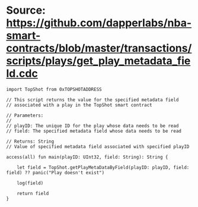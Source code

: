 # Source: https://github.com/dapperlabs/nba-smart-contracts/blob/master/transactions/scripts/plays/get_play_metadata_field.cdc

```
import TopShot from 0xTOPSHOTADDRESS

// This script returns the value for the specified metadata field
// associated with a play in the TopShot smart contract

// Parameters:
//
// playID: The unique ID for the play whose data needs to be read
// field: The specified metadata field whose data needs to be read

// Returns: String
// Value of specified metadata field associated with specified playID

access(all) fun main(playID: UInt32, field: String): String {

    let field = TopShot.getPlayMetaDataByField(playID: playID, field: field) ?? panic("Play doesn't exist")

    log(field)

    return field
}
```